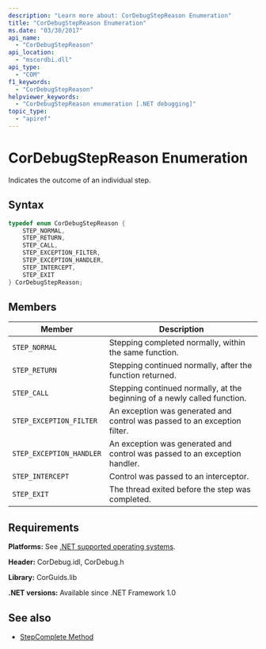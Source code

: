 ```yaml
---
description: "Learn more about: CorDebugStepReason Enumeration"
title: "CorDebugStepReason Enumeration"
ms.date: "03/30/2017"
api_name:
  - "CorDebugStepReason"
api_location:
  - "mscordbi.dll"
api_type:
  - "COM"
f1_keywords:
  - "CorDebugStepReason"
helpviewer_keywords:
  - "CorDebugStepReason enumeration [.NET debugging]"
topic_type:
  - "apiref"
---
```

# CorDebugStepReason Enumeration

Indicates the outcome of an individual step.

## Syntax

```cpp
typedef enum CorDebugStepReason {
    STEP_NORMAL,
    STEP_RETURN,
    STEP_CALL,
    STEP_EXCEPTION_FILTER,
    STEP_EXCEPTION_HANDLER,
    STEP_INTERCEPT,
    STEP_EXIT
} CorDebugStepReason;
```

## Members

|Member|Description|
|------------|-----------------|
|`STEP_NORMAL`|Stepping completed normally, within the same function.|
|`STEP_RETURN`|Stepping continued normally, after the function returned.|
|`STEP_CALL`|Stepping continued normally, at the beginning of a newly called function.|
|`STEP_EXCEPTION_FILTER`|An exception was generated and control was passed to an exception filter.|
|`STEP_EXCEPTION_HANDLER`|An exception was generated and control was passed to an exception handler.|
|`STEP_INTERCEPT`|Control was passed to an interceptor.|
|`STEP_EXIT`|The thread exited before the step was completed.|

## Requirements

 **Platforms:** See [.NET supported operating systems](https://github.com/dotnet/core/blob/main/os-lifecycle-policy.md).

 **Header:** CorDebug.idl, CorDebug.h

 **Library:** CorGuids.lib

 **.NET versions:** Available since .NET Framework 1.0

## See also

- [StepComplete Method](icordebugmanagedcallback-stepcomplete-method.md)
